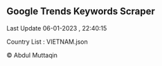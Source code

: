 

## Google Trends Keywords Scraper 
 
Last Update 06-01-2023 , 22:40:15

Country List :
VIETNAM.json



© Abdul Muttaqin 
